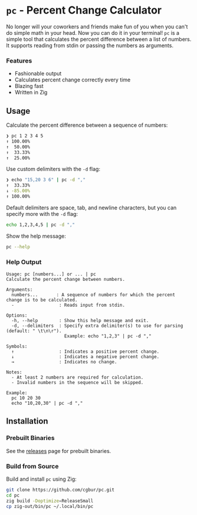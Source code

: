 # `pc` - Percent Change Calculator

No longer will your coworkers and friends make fun of you when you can't do simple math in your head. Now you can do it in your terminal! `pc` is a simple tool that calculates the percent difference between a list of numbers. It supports reading from stdin or passing the numbers as arguments.

### Features

- Fashionable output
- Calculates percent change correctly every time
- Blazing fast
- Written in Zig

## Usage

Calculate the percent difference between a sequence of numbers:

```sh
❯ pc 1 2 3 4 5
↑ 100.00%
↑  50.00%
↑  33.33%
↑  25.00%
```

Use custom delimiters with the `-d` flag:

```sh
❯ echo "15,20 3 6" | pc -d ","
↑  33.33%
↓ -85.00%
↑ 100.00%
```

Default delimiters are space, tab, and newline characters, but you can specify more with the `-d` flag:

```sh
echo 1,2,3,4,5 | pc -d ","
```

Show the help message:

```sh
pc --help
```

### Help Output

```
Usage: pc [numbers...] or ... | pc
Calculate the percent change between numbers.

Arguments:
  numbers...       : A sequence of numbers for which the percent change is to be calculated.
  -                 : Reads input from stdin.

Options:
  -h, --help        : Show this help message and exit.
  -d, --delimiters  : Specify extra delimiter(s) to use for parsing (default: " \t\n\r").
                      Example: echo "1,2,3" | pc -d ","

Symbols:
  ↑                 : Indicates a positive percent change.
  ↓                 : Indicates a negative percent change.
  →                 : Indicates no change.

Notes:
  - At least 2 numbers are required for calculation.
  - Invalid numbers in the sequence will be skipped.

Example:
  pc 10 20 30
  echo "10,20,30" | pc -d ","
```

## Installation

### Prebuilt Binaries

See the [releases](https://github.com/cgbur/pc/releases) page for prebuilt binaries.

### Build from Source

Build and install `pc` using Zig:

```sh
git clone https://github.com/cgbur/pc.git
cd pc
zig build -Doptimize=ReleaseSmall
cp zig-out/bin/pc ~/.local/bin/pc
```
